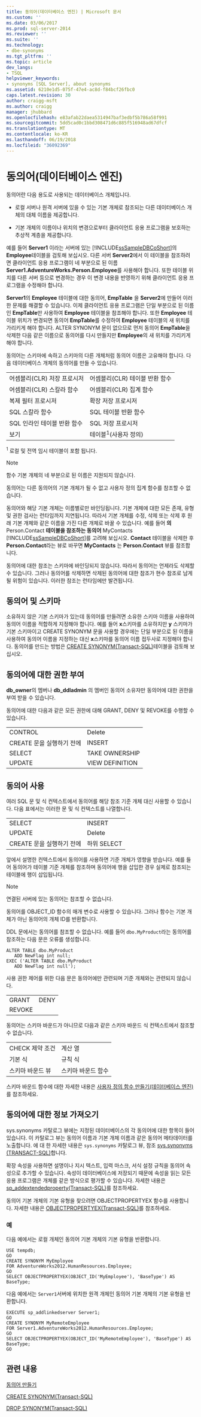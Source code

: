 ```yaml
---
title: 동의어(데이터베이스 엔진) | Microsoft 문서
ms.custom: ''
ms.date: 03/06/2017
ms.prod: sql-server-2014
ms.reviewer: ''
ms.suite: ''
ms.technology:
- dbe-synonyms
ms.tgt_pltfrm: ''
ms.topic: article
dev_langs:
- TSQL
helpviewer_keywords:
- synonyms [SQL Server], about synonyms
ms.assetid: 6210e1d5-075f-47e4-ac8d-f84bcf26fbc0
caps.latest.revision: 30
author: craigg-msft
ms.author: craigg
manager: jhubbard
ms.openlocfilehash: e83afab22daea5314947baf3edbf5b786a58f991
ms.sourcegitcommit: 5dd5cad0c1bbd308471d6c885f516948ad67dfcf
ms.translationtype: MT
ms.contentlocale: ko-KR
ms.lasthandoff: 06/19/2018
ms.locfileid: "36092369"
---
```

# <a name="synonyms-database-engine"></a>동의어(데이터베이스 엔진)
  동의어란 다음 용도로 사용되는 데이터베이스 개체입니다.  
  
-   로컬 서버나 원격 서버에 있을 수 있는 기본 개체로 참조되는 다른 데이터베이스 개체의 대체 이름을 제공합니다.  
  
-   기본 개체의 이름이나 위치의 변경으로부터 클라이언트 응용 프로그램을 보호하는 추상적 계층을 제공합니다.  
  
 예를 들어 **Server1** 이라는 서버에 있는 [!INCLUDE[ssSampleDBCoShort](../../includes/sssampledbcoshort-md.md)]의 **Employee**테이블을 검토해 보십시오. 다른 서버 **Server2**에서 이 테이블을 참조하려면 클라이언트 응용 프로그램이 네 부분으로 된 이름 **Server1.AdventureWorks.Person.Employee**를 사용해야 합니다. 또한 테이블 위치를 다른 서버 등으로 변경하는 경우 이 변경 내용을 반영하기 위해 클라이언트 응용 프로그램을 수정해야 합니다.  
  
 **Server1**의 **Employee** 테이블에 대한 동의어, **EmpTable** 을 **Server2**에 만들어 이러한 문제를 해결할 수 있습니다. 이제 클라이언트 응용 프로그램은 단일 부분으로 된 이름인 **EmpTable**만 사용하여 **Employee** 테이블을 참조해야 합니다. 또한 **Employee** 테이블 위치가 변경되면 동의어 **EmpTable**를 수정하여 **Employee** 테이블의 새 위치를 가리키게 해야 합니다. ALTER SYNONYM 문이 없으므로 먼저 동의어 **EmpTable**을 삭제한 다음 같은 이름으로 동의어를 다시 만들지만 **Employee**의 새 위치를 가리키게 해야 합니다.  
  
 동의어는 스키마에 속하고 스키마의 다른 개체처럼 동의어 이름은 고유해야 합니다. 다음 데이터베이스 개체의 동의어를 만들 수 있습니다.  
  
|||  
|-|-|  
|어셈블리(CLR) 저장 프로시저|어셈블리(CLR) 테이블 반환 함수|  
|어셈블리(CLR) 스칼라 함수|어셈블리(CLR) 집계 함수|  
|복제 필터 프로시저|확장 저장 프로시저|  
|SQL 스칼라 함수|SQL 테이블 반환 함수|  
|SQL 인라인 테이블 반환 함수|SQL 저장 프로시저|  
|보기|테이블<sup>1</sup>(사용자 정의)|  
  
 <sup>1</sup> 로컬 및 전역 임시 테이블이 포함 됩니다.  
  
> [!NOTE]  
>  함수 기본 개체의 네 부분으로 된 이름은 지원되지 않습니다.  
  
 동의어는 다른 동의어의 기본 개체가 될 수 없고 사용자 정의 집계 함수를 참조할 수 없습니다.  
  
 동의어와 해당 기본 개체는 이름별로만 바인딩됩니다. 기본 개체에 대한 모든 존재, 유형 및 권한 검사는 런타임까지 지연됩니다. 따라서 기본 개체를 수정, 삭제 또는 삭제 후 원래 기본 개체와 같은 이름을 가진 다른 개체로 바꿀 수 있습니다. 예를 들어 **의**Person.Contact **테이블을 참조하는 동의어** MyContacts [!INCLUDE[ssSampleDBCoShort](../../includes/sssampledbcoshort-md.md)]를 고려해 보십시오. **Contact** 테이블을 삭제한 후 **Person.Contact**라는 뷰로 바꾸면 **MyContacts** 는 **Person.Contact** 뷰를 참조합니다.  
  
 동의어에 대한 참조는 스키마에 바인딩되지 않습니다. 따라서 동의어는 언제라도 삭제할 수 있습니다. 그러나 동의어를 삭제하면 삭제된 동의어에 대한 참조가 현수 참조로 남게 될 위험이 있습니다. 이러한 참조는 런타임에만 발견됩니다.  
  
## <a name="synonyms-and-schemas"></a>동의어 및 스키마  
 소유하지 않은 기본 스키마가 있는데 동의어를 만들려면 소유한 스키마 이름을 사용하여 동의어 이름을 적합하게 지정해야 합니다. 예를 들어 **x**스키마를 소유하지만 **y** 스키마가 기본 스키마이고 CREATE SYNONYM 문을 사용할 경우에는 단일 부분으로 된 이름을 사용하여 동의어 이름을 지정하는 대신 **x**스키마를 동의어 이름 접두사로 지정해야 합니다. 동의어를 만드는 방법은 [CREATE SYNONYM&#40;Transact-SQL&#41;](/sql/t-sql/statements/create-synonym-transact-sql)테이블을 검토해 보십시오.  
  
## <a name="granting-permissions-on-a-synonym"></a>동의어에 대한 권한 부여  
 **db_owner**의 멤버나 **db_ddladmin** 의 멤버인 동의어 소유자만 동의어에 대한 권한을 부여 받을 수 있습니다.  
  
 동의어에 대한 다음과 같은 모든 권한에 대해 GRANT, DENY 및 REVOKE를 수행할 수 있습니다.  
  
|||  
|-|-|  
|CONTROL|Delete|  
|CREATE 문을 실행하기 전에|INSERT|  
|SELECT|TAKE OWNERSHIP|  
|UPDATE|VIEW DEFINITION|  
  
## <a name="using-synonyms"></a>동의어 사용  
 여러 SQL 문 및 식 컨텍스트에서 동의어를 해당 참조 기준 개체 대신 사용할 수 있습니다. 다음 표에서는 이러한 문 및 식 컨텍스트를 나열합니다.  
  
|||  
|-|-|  
|SELECT|INSERT|  
|UPDATE|Delete|  
|CREATE 문을 실행하기 전에|하위 SELECT|  
  
 앞에서 설명한 컨텍스트에서 동의어를 사용하면 기준 개체가 영향을 받습니다. 예를 들어 동의어가 테이블 기준 개체를 참조하며 동의어에 행을 삽입한 경우 실제로 참조되는 테이블에 행이 삽입됩니다.  
  
> [!NOTE]  
>  연결된 서버에 있는 동의어는 참조할 수 없습니다.  
  
 동의어를 OBJECT_ID 함수의 매개 변수로 사용할 수 있습니다. 그러나 함수는 기본 개체가 아닌 동의어의 개체 ID를 반환합니다.  
  
 DDL 문에서는 동의어를 참조할 수 없습니다. 예를 들어 `dbo.MyProduct`라는 동의어를 참조하는 다음 문은 오류를 생성합니다.  
  
```  
ALTER TABLE dbo.MyProduct  
   ADD NewFlag int null;  
EXEC ('ALTER TABLE dbo.MyProduct  
   ADD NewFlag int null');  
```  
  
 사용 권한 제어를 위한 다음 문은 동의어에만 관련되며 기준 개체와는 관련되지 않습니다.  
  
|||  
|-|-|  
|GRANT|DENY|  
|REVOKE||  
  
 동의어는 스키마 바운드가 아니므로 다음과 같은 스키마 바운드 식 컨텍스트에서 참조할 수 없습니다.  
  
|||  
|-|-|  
|CHECK 제약 조건|계산 열|  
|기본 식|규칙 식|  
|스키마 바운드 뷰|스키마 바운드 함수|  
  
 스키마 바운드 함수에 대한 자세한 내용은 [사용자 정의 함수 만들기&#40;데이터베이스 엔진&#41;](../user-defined-functions/create-user-defined-functions-database-engine.md)를 참조하세요.  
  
## <a name="getting-information-about-synonyms"></a>동의어에 대한 정보 가져오기  
 sys.synonyms 카탈로그 뷰에는 지정된 데이터베이스의 각 동의어에 대한 항목이 들어 있습니다. 이 카탈로그 뷰는 동의어 이름과 기본 개체 이름과 같은 동의어 메타데이터를 노출합니다. 에 대 한 자세한 내용은 `sys.synonyms` 카탈로그 뷰, 참조 [sys.synonyms &#40;TRANSACT-SQL&#41;](/sql/relational-databases/system-catalog-views/sys-synonyms-transact-sql)합니다.  
  
 확장 속성을 사용하면 설명이나 지시 텍스트, 입력 마스크, 서식 설정 규칙을 동의어 속성으로 추가할 수 있습니다. 속성이 데이터베이스에 저장되기 때문에 속성을 읽는 모든 응용 프로그램은 개체를 같은 방식으로 평가할 수 있습니다. 자세한 내용은 [sp_addextendedproperty&#40;Transact-SQL&#41;](/sql/relational-databases/system-stored-procedures/sp-addextendedproperty-transact-sql)를 참조하세요.  
  
 동의어 기본 개체의 기본 유형을 찾으려면 OBJECTPROPERTYEX 함수를 사용합니다. 자세한 내용은 [OBJECTPROPERTYEX&#40;Transact-SQL&#41;](/sql/t-sql/functions/objectproperty-transact-sql)를 참조하세요.  
  
### <a name="examples"></a>예  
 다음 예에서는 로컬 개체인 동의어 기본 개체의 기본 유형을 반환합니다.  
  
```  
USE tempdb;  
GO  
CREATE SYNONYM MyEmployee   
FOR AdventureWorks2012.HumanResources.Employee;  
GO  
SELECT OBJECTPROPERTYEX(OBJECT_ID('MyEmployee'), 'BaseType') AS BaseType;  
```  
  
 다음 예에서는 `Server1`서버에 위치한 원격 개체인 동의어 기본 개체의 기본 유형을 반환합니다.  
  
```  
EXECUTE sp_addlinkedserver Server1;  
GO  
CREATE SYNONYM MyRemoteEmployee  
FOR Server1.AdventureWorks2012.HumanResources.Employee;  
GO  
SELECT OBJECTPROPERTYEX(OBJECT_ID('MyRemoteEmployee'), 'BaseType') AS BaseType;  
GO  
```  
  
## <a name="related-content"></a>관련 내용  
 [동의어 만들기](create-synonyms.md)  
  
 [CREATE SYNONYM&#40;Transact-SQL&#41;](/sql/t-sql/statements/create-synonym-transact-sql)  
  
 [DROP SYNONYM&#40;Transact-SQL&#41;](/sql/t-sql/statements/drop-synonym-transact-sql)  
  
  
